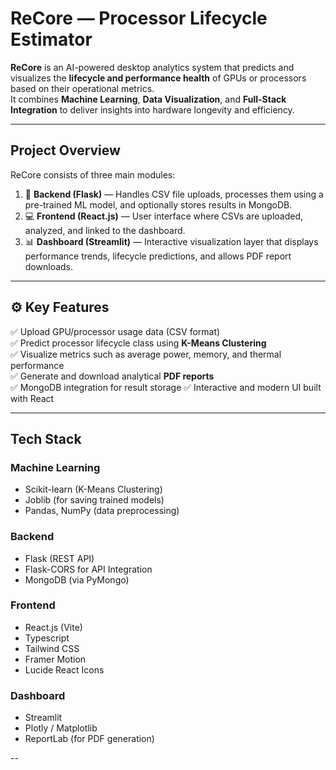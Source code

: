 # ReCore — Processor Lifecycle Estimator

**ReCore** is an AI-powered desktop analytics system that predicts and visualizes the **lifecycle and performance health** of GPUs or processors based on their operational metrics.  
It combines **Machine Learning**, **Data Visualization**, and **Full-Stack Integration** to deliver insights into hardware longevity and efficiency.

---

## Project Overview

ReCore consists of three main modules:

1. 🧮 **Backend (Flask)** — Handles CSV file uploads, processes them using a pre-trained ML model, and optionally stores results in MongoDB.  
2. 💻 **Frontend (React.js)** — User interface where CSVs are uploaded, analyzed, and linked to the dashboard.  
3. 📊 **Dashboard (Streamlit)** — Interactive visualization layer that displays performance trends, lifecycle predictions, and allows PDF report downloads.

---

## ⚙️ Key Features

✅ Upload GPU/processor usage data (CSV format)  
✅ Predict processor lifecycle class using **K-Means Clustering**  
✅ Visualize metrics such as average power, memory, and thermal performance  
✅ Generate and download analytical **PDF reports**  
✅ MongoDB integration for result storage
✅ Interactive and modern UI built with React  

---

##  Tech Stack

### **Machine Learning**
- Scikit-learn (K-Means Clustering)
- Joblib (for saving trained models)
- Pandas, NumPy (data preprocessing)

### **Backend**
- Flask (REST API)
- Flask-CORS for API Integration
- MongoDB (via PyMongo)

### **Frontend**
- React.js (Vite)
- Typescript
- Tailwind CSS
- Framer Motion
- Lucide React Icons

### **Dashboard**
- Streamlit
- Plotly / Matplotlib
- ReportLab (for PDF generation)

--

